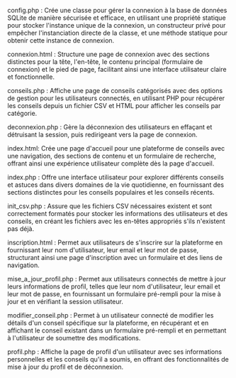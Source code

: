 config.php : Crée une classe pour gérer la connexion à la base de données SQLite de manière sécurisée et efficace, en utilisant une propriété statique pour stocker l'instance unique de la connexion, un constructeur privé pour empêcher l'instanciation directe de la classe, et une méthode statique pour obtenir cette instance de connexion.

connexion.html : Structure une page de connexion avec des sections distinctes pour la tête, l'en-tête, le contenu principal (formulaire de connexion) et le pied de page, facilitant ainsi une interface utilisateur claire et fonctionnelle.

conseils.php : Affiche une page de conseils catégorisés avec des options de gestion pour les utilisateurs connectés, en utilisant PHP pour récupérer les conseils depuis un fichier CSV et HTML pour afficher les conseils par catégorie.

deconnexion.php : Gère la déconnexion des utilisateurs en effaçant et détruisant la session, puis redirigeant vers la page de connexion.

index.html: Crée une page d'accueil pour une plateforme de conseils avec une navigation, des sections de contenu et un formulaire de recherche, offrant ainsi une expérience utilisateur complète dès la page d'accueil.

index.php : Offre une interface utilisateur pour explorer différents conseils et astuces dans divers domaines de la vie quotidienne, en fournissant des sections distinctes pour les conseils populaires et les conseils récents.

init_csv.php : Assure que les fichiers CSV nécessaires existent et sont correctement formatés pour stocker les informations des utilisateurs et des conseils, en créant les fichiers avec les en-têtes appropriés s'ils n'existent pas déjà.

inscription.html : Permet aux utilisateurs de s'inscrire sur la plateforme en fournissant leur nom d'utilisateur, leur email et leur mot de passe, structurant ainsi une page d'inscription avec un formulaire et des liens de navigation.

mise_a_jour_profil.php : Permet aux utilisateurs connectés de mettre à jour leurs informations de profil, telles que leur nom d'utilisateur, leur email et leur mot de passe, en fournissant un formulaire pré-rempli pour la mise à jour et en vérifiant la session utilisateur.

modifier_conseil.php : Permet à un utilisateur connecté de modifier les détails d'un conseil spécifique sur la plateforme, en récupérant et en affichant le conseil existant dans un formulaire pré-rempli et en permettant à l'utilisateur de soumettre des modifications.

profil.php : Affiche la page de profil d'un utilisateur avec ses informations personnelles et les conseils qu'il a soumis, en offrant des fonctionnalités de mise à jour du profil et de déconnexion.

